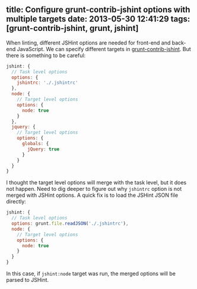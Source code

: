 title: Configure grunt-contrib-jshint options with multiple targets
date: 2013-05-30 12:41:29
tags: [grunt-contrib-jshint, grunt, jshint]
---

When linting, different JSHint options are needed for front-end and back-end
JavaScript. We can specify different targets in [grunt-contrib-jshint][]. But
there is something to be careful:

```javascript
jshint: {
  // Task level options
  options: {
    jshintrc: './.jshintrc'
  },
  node: {
    // Target level options
    options: {
      node: true
    }
  },
  jquery: {
    // Target level options
    options: {
      globals: {
        jQuery: true
      }
    }
  }
}
```

I thought the target level options will merge with the task level, but it does
not happen. Need to dig deeper to figure out why `jshintrc` option is not merged
with JSHint options. A quick fix is to load the JSHint JSON file directly:

```javascript
jshint: {
  // Task level options
  options: grunt.file.readJSON('./.jshintrc'),
  node: {
    // Target level options
    options: {
      node: true
    }
  }
}
```

In this case, if `jshint:node` target was run, the merged options will be parsed
to JSHint.

[grunt-contrib-jshint]: https://github.com/gruntjs/grunt-contrib-jshint
